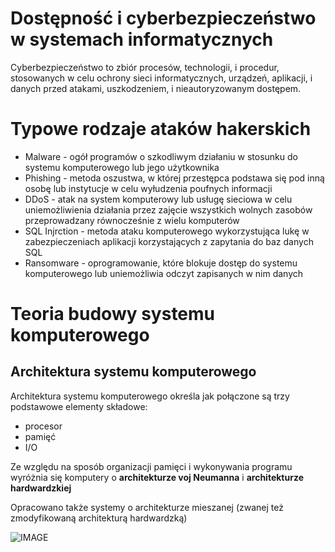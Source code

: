 # Dostępność i cyberbezpieczeństwo w systemach informatycznych
Cyberbezpieczeństwo to zbiór procesów, technologii, i procedur, stosowanych w celu ochrony sieci informatycznych, urządzeń, aplikacji, i danych przed atakami, uszkodzeniem, i nieautoryzowanym dostępem.
# Typowe rodzaje ataków hakerskich
- Malware - ogół programów o szkodliwym działaniu w stosunku do systemu komputerowego lub jego użytkownika
- Phishing - metoda oszustwa, w której przestępca podstawa się pod inną osobę lub instytucje w celu wyłudzenia poufnych informacji
- DDoS - atak na system komputerowy lub usługę sieciowa w celu uniemożliwienia działania przez zajęcie wszystkich wolnych zasobów przeprowadzany równocześnie z wielu komputerów
- SQL Injrction - metoda ataku komputerowego wykorzystująca lukę w zabezpieczeniach aplikacji korzystających z zapytania do baz danych SQL
- Ransomware - oprogramowanie, które blokuje dostęp do systemu komputerowego lub uniemożliwia odczyt zapisanych w nim danych

# Teoria budowy systemu komputerowego 
## Architektura systemu komputerowego
Architektura systemu komputerowego określa jak połączone są trzy podstawowe elementy składowe:
- procesor
- pamięć 
- I/O

Ze względu na sposób organizacji pamięci i wykonywania programu wyróżnia się komputery o **architekturze voj Neumanna** i **architekturze hardwardzkiej**

Opracowano także systemy o architekturze mieszanej (zwanej też zmodyfikowaną architekturą hardwardzką)

![IMAGE](https://encrypted-tbn0.gstatic.com/images?q=tbn:ANd9GcSrWHzIPHNtD9Dov67vhz0dH4YbCU7pxak55g&usqp=CAU)